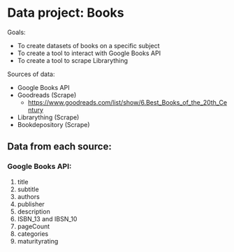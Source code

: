 # Data project: Books

Goals:

- To create datasets of books on a specific subject
- To create a tool to interact with Google Books API
- To create a tool to scrape Librarything

Sources of data:
- Google Books API
- Goodreads (Scrape)
  - https://www.goodreads.com/list/show/6.Best_Books_of_the_20th_Century
- Librarything (Scrape)
- Bookdepository (Scrape)

## Data from each source:

### Google Books API:

1. title
2. subtitle
3. authors
4. publisher
5. description
6. ISBN_13 and IBSN_10
7. pageCount
8. categories
9. maturityrating
